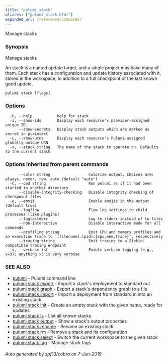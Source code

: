 ```yaml
---
title: "pulumi stack"
aliases: ["pulumi_stack.html"]
expanded_url: /reference/commands/
---
```




Manage stacks

### Synopsis

Manage stacks

An stack is a named update target, and a single project may have many of them.
Each stack has a configuration and update history associated with it, stored in
the workspace, in addition to a full checkpoint of the last known good update.


```
pulumi stack [flags]
```

### Options

```
  -h, --help           help for stack
  -i, --show-ids       Display each resource's provider-assigned unique ID
      --show-secrets   Display stack outputs which are marked as secret in plaintext
  -u, --show-urns      Display each resource's Pulumi-assigned globally unique URN
  -s, --stack string   The name of the stack to operate on. Defaults to the current stack
```

### Options inherited from parent commands

```
      --color string                 Colorize output. Choices are: always, never, raw, auto (default "auto")
  -C, --cwd string                   Run pulumi as if it had been started in another directory
      --disable-integrity-checking   Disable integrity checking of checkpoint files
  -e, --emoji                        Enable emojis in the output (default true)
      --logflow                      Flow log settings to child processes (like plugins)
      --logtostderr                  Log to stderr instead of to files
      --non-interactive              Disable interactive mode for all commands
      --profiling string             Emit CPU and memory profiles and an execution trace to '[filename].[pid].{cpu,mem,trace}', respectively
      --tracing string               Emit tracing to a Zipkin-compatible tracing endpoint
  -v, --verbose int                  Enable verbose logging (e.g., v=3); anything >3 is very verbose
```

### SEE ALSO

* [pulumi](/reference/cli/pulumi/)	 - Pulumi command line
* [pulumi stack export](/reference/cli/pulumi_stack_export/)	 - Export a stack's deployment to standard out
* [pulumi stack graph](/reference/cli/pulumi_stack_graph/)	 - Export a stack's dependency graph to a file
* [pulumi stack import](/reference/cli/pulumi_stack_import/)	 - Import a deployment from standard in into an existing stack
* [pulumi stack init](/reference/cli/pulumi_stack_init/)	 - Create an empty stack with the given name, ready for updates
* [pulumi stack ls](/reference/cli/pulumi_stack_ls/)	 - List all known stacks
* [pulumi stack output](/reference/cli/pulumi_stack_output/)	 - Show a stack's output properties
* [pulumi stack rename](/reference/cli/pulumi_stack_rename/)	 - Rename an existing stack
* [pulumi stack rm](/reference/cli/pulumi_stack_rm/)	 - Remove a stack and its configuration
* [pulumi stack select](/reference/cli/pulumi_stack_select/)	 - Switch the current workspace to the given stack
* [pulumi stack tag](/reference/cli/pulumi_stack_tag/)	 - Manage stack tags

###### Auto generated by spf13/cobra on 7-Jun-2019
